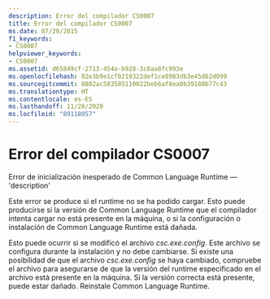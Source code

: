 ```yaml
---
description: Error del compilador CS0007
title: Error del compilador CS0007
ms.date: 07/20/2015
f1_keywords:
- CS0007
helpviewer_keywords:
- CS0007
ms.assetid: d65849cf-2713-454a-b928-3c8aa8fc993e
ms.openlocfilehash: 82e3b9e1cf0219322def1ce8983db3e45d62d099
ms.sourcegitcommit: 0802ac583585110022beb6af8ea0b39188b77c43
ms.translationtype: HT
ms.contentlocale: es-ES
ms.lasthandoff: 11/26/2020
ms.locfileid: "89118057"
---
```

# <a name="compiler-error-cs0007"></a>Error del compilador CS0007

Error de inicialización inesperado de Common Language Runtime — 'description'

 Este error se produce si el runtime no se ha podido cargar. Esto puede producirse si la versión de Common Language Runtime que el compilador intenta cargar no está presente en la máquina, o si la configuración o instalación de Common Language Runtime está dañada.

 Esto puede ocurrir si se modificó el archivo *csc.exe.config*. Este archivo se configura durante la instalación y no debe cambiarse. Si existe una posibilidad de que el archivo *csc.exe.config* se haya cambiado, compruebe el archivo para asegurarse de que la versión del runtime especificado en el archivo está presente en la máquina. Si la versión correcta está presente, puede estar dañado. Reinstale Common Language Runtime.
